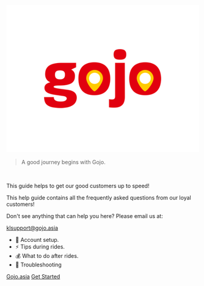 ![](assets/images/logo.png ":no-zoom")

> A good journey begins with Gojo.

</br>

This guide helps to get our good customers up to speed! 

This help guide contains all the frequently asked questions from our loyal customers!

Don't see anything that can help you here? Please email us at: 
<div class="buttons">
<a href="mailto:klsupport@gojo.asia"><span>klsupport@gojo.asia</span></a>
</div>

- 🚀 Account setup.
- ⚡️️ Tips during rides.
- 💰 What to do after rides.
- 💎 Troubleshooting

<div class="buttons">
  <a href="https://gojo.asia"><span>Gojo.asia</span></a>
  <a href="#/customer/1-create-account.md"><span>Get Started</span></a>
</div>
